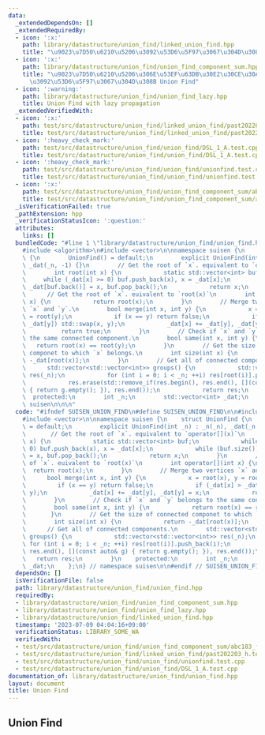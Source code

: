```yaml
---
data:
  _extendedDependsOn: []
  _extendedRequiredBy:
  - icon: ':x:'
    path: library/datastructure/union_find/linked_union_find.hpp
    title: "\u9023\u7D50\u6210\u5206\u3092\u53D6\u5F97\u3067\u304D\u308B Union Find"
  - icon: ':x:'
    path: library/datastructure/union_find/union_find_component_sum.hpp
    title: "\u9023\u7D50\u6210\u5206\u306E\u53EF\u63DB\u30E2\u30CE\u30A4\u30C9\u548C\
      \u3092\u53D6\u5F97\u3067\u304D\u308B Union Find"
  - icon: ':warning:'
    path: library/datastructure/union_find/union_find_lazy.hpp
    title: Union Find with lazy propagation
  _extendedVerifiedWith:
  - icon: ':x:'
    path: test/src/datastructure/union_find/linked_union_find/past202203_h.test.cpp
    title: test/src/datastructure/union_find/linked_union_find/past202203_h.test.cpp
  - icon: ':heavy_check_mark:'
    path: test/src/datastructure/union_find/union_find/DSL_1_A.test.cpp
    title: test/src/datastructure/union_find/union_find/DSL_1_A.test.cpp
  - icon: ':heavy_check_mark:'
    path: test/src/datastructure/union_find/union_find/unionfind.test.cpp
    title: test/src/datastructure/union_find/union_find/unionfind.test.cpp
  - icon: ':x:'
    path: test/src/datastructure/union_find/union_find_component_sum/abc183_f.test.cpp
    title: test/src/datastructure/union_find/union_find_component_sum/abc183_f.test.cpp
  _isVerificationFailed: true
  _pathExtension: hpp
  _verificationStatusIcon: ':question:'
  attributes:
    links: []
  bundledCode: "#line 1 \"library/datastructure/union_find/union_find.hpp\"\n\n\n\n\
    #include <algorithm>\n#include <vector>\n\nnamespace suisen {\n    struct UnionFind\
    \ {\n        UnionFind() = default;\n        explicit UnionFind(int _n) : _n(_n),\
    \ _dat(_n, -1) {}\n        // Get the root of `x`. equivalent to `operator[](x)`\n\
    \        int root(int x) {\n            static std::vector<int> buf;\n       \
    \     while (_dat[x] >= 0) buf.push_back(x), x = _dat[x];\n            while (buf.size())\
    \ _dat[buf.back()] = x, buf.pop_back();\n            return x;\n        }\n  \
    \      // Get the root of `x`. euivalent to `root(x)`\n        int operator[](int\
    \ x) {\n            return root(x);\n        }\n        // Merge two vertices\
    \ `x` and `y`.\n        bool merge(int x, int y) {\n            x = root(x), y\
    \ = root(y);\n            if (x == y) return false;\n            if (_dat[x] >\
    \ _dat[y]) std::swap(x, y);\n            _dat[x] += _dat[y], _dat[y] = x;\n  \
    \          return true;\n        }\n        // Check if `x` and `y` belongs to\
    \ the same connected component.\n        bool same(int x, int y) {\n         \
    \   return root(x) == root(y);\n        }\n        // Get the size of connected\
    \ componet to which `x` belongs.\n        int size(int x) {\n            return\
    \ -_dat[root(x)];\n        }\n        // Get all of connected components.\n  \
    \      std::vector<std::vector<int>> groups() {\n            std::vector<std::vector<int>>\
    \ res(_n);\n            for (int i = 0; i < _n; ++i) res[root(i)].push_back(i);\n\
    \            res.erase(std::remove_if(res.begin(), res.end(), [](const auto& g)\
    \ { return g.empty(); }), res.end());\n            return res;\n        }\n  \
    \  protected:\n        int _n;\n        std::vector<int> _dat;\n    };\n} // namespace\
    \ suisen\n\n\n"
  code: "#ifndef SUISEN_UNION_FIND\n#define SUISEN_UNION_FIND\n\n#include <algorithm>\n\
    #include <vector>\n\nnamespace suisen {\n    struct UnionFind {\n        UnionFind()\
    \ = default;\n        explicit UnionFind(int _n) : _n(_n), _dat(_n, -1) {}\n \
    \       // Get the root of `x`. equivalent to `operator[](x)`\n        int root(int\
    \ x) {\n            static std::vector<int> buf;\n            while (_dat[x] >=\
    \ 0) buf.push_back(x), x = _dat[x];\n            while (buf.size()) _dat[buf.back()]\
    \ = x, buf.pop_back();\n            return x;\n        }\n        // Get the root\
    \ of `x`. euivalent to `root(x)`\n        int operator[](int x) {\n          \
    \  return root(x);\n        }\n        // Merge two vertices `x` and `y`.\n  \
    \      bool merge(int x, int y) {\n            x = root(x), y = root(y);\n   \
    \         if (x == y) return false;\n            if (_dat[x] > _dat[y]) std::swap(x,\
    \ y);\n            _dat[x] += _dat[y], _dat[y] = x;\n            return true;\n\
    \        }\n        // Check if `x` and `y` belongs to the same connected component.\n\
    \        bool same(int x, int y) {\n            return root(x) == root(y);\n \
    \       }\n        // Get the size of connected componet to which `x` belongs.\n\
    \        int size(int x) {\n            return -_dat[root(x)];\n        }\n  \
    \      // Get all of connected components.\n        std::vector<std::vector<int>>\
    \ groups() {\n            std::vector<std::vector<int>> res(_n);\n           \
    \ for (int i = 0; i < _n; ++i) res[root(i)].push_back(i);\n            res.erase(std::remove_if(res.begin(),\
    \ res.end(), [](const auto& g) { return g.empty(); }), res.end());\n         \
    \   return res;\n        }\n    protected:\n        int _n;\n        std::vector<int>\
    \ _dat;\n    };\n} // namespace suisen\n\n#endif // SUISEN_UNION_FIND\n"
  dependsOn: []
  isVerificationFile: false
  path: library/datastructure/union_find/union_find.hpp
  requiredBy:
  - library/datastructure/union_find/union_find_component_sum.hpp
  - library/datastructure/union_find/union_find_lazy.hpp
  - library/datastructure/union_find/linked_union_find.hpp
  timestamp: '2023-07-09 04:04:16+09:00'
  verificationStatus: LIBRARY_SOME_WA
  verifiedWith:
  - test/src/datastructure/union_find/union_find_component_sum/abc183_f.test.cpp
  - test/src/datastructure/union_find/linked_union_find/past202203_h.test.cpp
  - test/src/datastructure/union_find/union_find/unionfind.test.cpp
  - test/src/datastructure/union_find/union_find/DSL_1_A.test.cpp
documentation_of: library/datastructure/union_find/union_find.hpp
layout: document
title: Union Find
---
```

## Union Find
